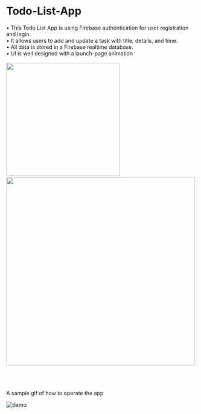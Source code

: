 # Todo-List-App
• This Todo List App is using Firebase authentication for user registration and login.
<br/>• It allows users to add and update a task with title, details, and time.
<br/>• All data is stored in a Firebase realtime database.
<br/>• UI is well designed with a launch-page animation
<br/> <br/> <img src="https://user-images.githubusercontent.com/63463317/114271776-bda41480-9a45-11eb-875c-6450efc17222.png" width="300">
&nbsp; &nbsp; <img align="top" src="https://user-images.githubusercontent.com/63463317/114272270-1c6a8d80-9a48-11eb-8a65-fecb4045081b.png" width="500">

<br/> <br/>
<br/>A sample gif of how to operate the app

![demo](https://github.com/muyij615/media-file/blob/main/Desktop/ezgif.com-gif-maker.gif)


